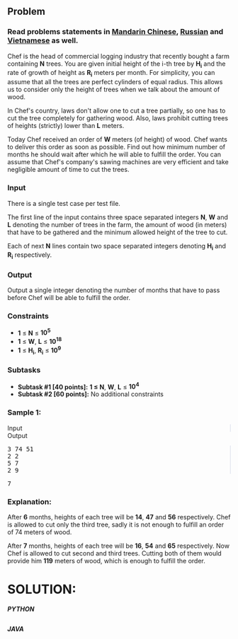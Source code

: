 <div id="problem-statement" class="_problemBody_lulsq_29 print"><h2>Problem</h2>
<h3> Read problems statements in <a target="_blank" href="https://www.codechef.com/download/translated/MAY16/mandarin/FORESTGA.pdf" rel="nofollow noreferrer noopener">Mandarin Chinese</a>, <a target="_blank" href="https://www.codechef.com/download/translated/MAY16/russian/FORESTGA.pdf" rel="nofollow noreferrer noopener">Russian</a> and <a target="_blank" href="https://www.codechef.com/download/translated/MAY16/vietnamese/FORESTGA.pdf" rel="nofollow noreferrer noopener">Vietnamese</a> as well.</h3>
<p>Chef is the head of commercial logging industry that recently bought a farm containing <b>N</b> trees. You are given initial height of the i-th tree by <b>H<sub>i</sub></b> and the rate of growth of height as <b>R<sub>i</sub></b> meters per month. For simplicity, you can assume that all the trees are perfect cylinders of equal radius. This allows us to consider only the height of trees when we talk about the amount of wood. 
</p>
<p>
In Chef's country, laws don't allow one to cut a tree partially, so one has to cut the tree completely for gathering wood. Also, laws prohibit cutting trees of heights (strictly) lower than <b>L</b> meters. 
</p>
<p>
Today Chef received an order of <b>W</b> meters (of height) of wood. Chef wants to deliver this order as soon as possible. Find out how minimum number of months he should wait after which he will able to fulfill the order. You can assume that Chef's company's sawing machines are very efficient and take negligible amount of time to cut the trees.
</p>
<h3>Input</h3>
<p>There is a single test case per test file.</p>
<p>The first line of the input contains three space separated integers <b>N</b>, <b>W</b> and <b>L</b> denoting the number of trees in the farm, the amount of wood (in meters) that have to be gathered and the minimum allowed height of the tree to cut.</p>
<p>Each of next <b>N</b> lines contain two space separated integers denoting <b>H<sub>i</sub></b> and <b>R<sub>i</sub></b> respectively.</p>
<h3>Output</h3>
<p>Output a single integer denoting the number of months that have to pass before Chef will be able to fulfill the order.</p>
<h3>Constraints</h3>
<ul>
<li><b>1</b> ≤ <b>N</b> ≤ <b>10<sup>5</sup></b></li>
<li><b>1</b> ≤ <b>W</b>, <b>L</b> ≤ <b>10<sup>18</sup></b></li>
<li><b>1</b> ≤ <b>H<sub>i</sub></b>, <b>R<sub>i</sub></b> ≤ <b>10<sup>9</sup></b></li>
</ul>
<h3>Subtasks</h3>
<ul>
<li><b>Subtask #1 [40 points]:</b> <b>1 ≤ </b> <b>N</b>, <b>W</b>, <b>L</b> ≤ <b>10<sup>4</sup></b></li>
<li><b>Subtask #2 [60 points]:</b> No additional constraints</li>
</ul>
<h3>Sample 1:</h3>
<div data-reactroot="" class="_input_output__table_lulsq_184"><div class="_text_copy__container_lulsq_188"><div class="_text_copy_lulsq_188 _input_top__box_lulsq_198" style="border-right: 1px solid rgb(210, 217, 231);"><span>Input</span><div title="Copy to clipboard" class="" style="pointer-events: all;"><span class="_icon__box_9xn05_2 undefined"><i class="_copy__icon_9xn05_14"></i></span></div></div><div class="_text_copy_lulsq_188 _ouput_top__box_lulsq_201"><span>Output</span><div title="Copy to clipboard" class="" style="pointer-events: all;"><span class="_icon__box_9xn05_2 undefined"><i class="_copy__icon_9xn05_14"></i></span></div></div></div><div class="_values__container_lulsq_204"><div class="_values_lulsq_204" style="border-right: 1px solid rgb(210, 217, 231);"><pre>3 74 51
2 2
5 7
2 9</pre></div><div class="_values_lulsq_204"><pre>7</pre></div></div></div>
<h3>Explanation:</h3>
<p>After <b>6</b> months, heights of each tree will be <b>14</b>, <b>47</b> and <b>56</b> respectively. Chef is allowed to cut only the third tree, sadly it is not enough to fulfill an order of 74 meters of wood.</p>
<p>After <b>7</b> months, heights of each tree will be <b>16</b>, <b>54</b> and <b>65</b> respectively. Now Chef is allowed to cut second and third trees. Cutting both of them would provide him <b>119</b> meters of wood, which is enough to fulfill the order. </p></div>

# SOLUTION:

***PYTHON***
```
```

***JAVA***
```
```


